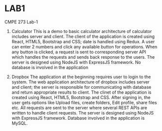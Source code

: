 # LAB1
CMPE 273 Lab-1

1. Calculator
  This is a demo to basic calculator architecture of calculator includes server and client. 
  The client of the application is created using React, HTML5, Bootstrap and CSS; date is handled using Redux.
  A user can enter 2 numbers and click any available button for operations. 
  When any button is clicked, a request is sent to corresponding server API which handles the requests and sends back response to the users.
  The server is designed using NodeJS with ExpressJS framework. 
  No database is involved in the application
  
 2.	Dropbox
 The application at the beginning requires user to login to the system. 
 The web application architecture of dropbox includes server and client; the server is responsible for communicating with database and return appropriate results to client.
 The clinet of the application is created using React, HTML5, Bootstrap and CSS. After signing in, the user gets options like Upload files, create folders, Edit profile, share files etc. 
 All requests are sent to the server where several REST APIs are written to handle client requests. 
 The server is designed using NodeJS with ExpressJS framework. Database involved in the application is MySQL.
